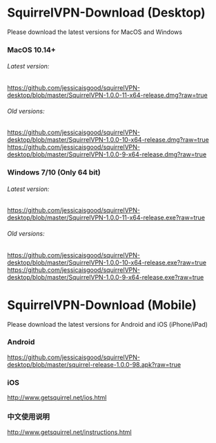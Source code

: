 # SquirrelVPN-Download (Desktop)
Please download the latest versions for MacOS and Windows

### MacOS 10.14+ ###
###### Latest version:
https://github.com/jessicaisgood/squirrelVPN-desktop/blob/master/SquirrelVPN-1.0.0-11-x64-release.dmg?raw=true

###### Old versions:
https://github.com/jessicaisgood/squirrelVPN-desktop/blob/master/SquirrelVPN-1.0.0-10-x64-release.dmg?raw=true
https://github.com/jessicaisgood/squirrelVPN-desktop/blob/master/SquirrelVPN-1.0.0-9-x64-release.dmg?raw=true


### Windows 7/10 (Only 64 bit) ###
###### Latest version:
https://github.com/jessicaisgood/squirrelVPN-desktop/blob/master/SquirrelVPN-1.0.0-11-x64-release.exe?raw=true

###### Old versions:
https://github.com/jessicaisgood/squirrelVPN-desktop/blob/master/SquirrelVPN-1.0.0-10-x64-release.exe?raw=true
https://github.com/jessicaisgood/squirrelVPN-desktop/blob/master/SquirrelVPN-1.0.0-9-x64-release.exe?raw=true




# SquirrelVPN-Download (Mobile)
Please download the latest versions for Android and iOS (iPhone/iPad)


### Android ###
https://github.com/jessicaisgood/squirrelVPN-desktop/blob/master/squirrel-release-1.0.0-98.apk?raw=true

### iOS ###
http://www.getsquirrel.net/ios.html

### 中文使用说明 ###
http://www.getsquirrel.net/instructions.html


